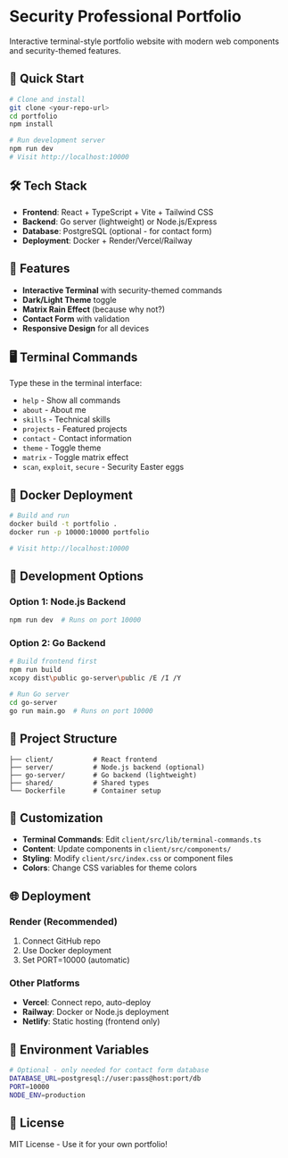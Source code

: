 # Security Professional Portfolio

Interactive terminal-style portfolio website with modern web components and security-themed features.

## 🚀 Quick Start

```bash
# Clone and install
git clone <your-repo-url>
cd portfolio
npm install

# Run development server
npm run dev
# Visit http://localhost:10000
```

## 🛠️ Tech Stack

- **Frontend**: React + TypeScript + Vite + Tailwind CSS
- **Backend**: Go server (lightweight) or Node.js/Express
- **Database**: PostgreSQL (optional - for contact form)
- **Deployment**: Docker + Render/Vercel/Railway

## 🎯 Features

- **Interactive Terminal** with security-themed commands
- **Dark/Light Theme** toggle
- **Matrix Rain Effect** (because why not?)
- **Contact Form** with validation
- **Responsive Design** for all devices

## 🖥️ Terminal Commands

Type these in the terminal interface:
- `help` - Show all commands
- `about` - About me
- `skills` - Technical skills
- `projects` - Featured projects
- `contact` - Contact information
- `theme` - Toggle theme
- `matrix` - Toggle matrix effect
- `scan`, `exploit`, `secure` - Security Easter eggs

## 🐳 Docker Deployment

```bash
# Build and run
docker build -t portfolio .
docker run -p 10000:10000 portfolio

# Visit http://localhost:10000
```

## 🔧 Development Options

### Option 1: Node.js Backend
```bash
npm run dev  # Runs on port 10000
```

### Option 2: Go Backend
```bash
# Build frontend first
npm run build
xcopy dist\public go-server\public /E /I /Y

# Run Go server
cd go-server
go run main.go  # Runs on port 10000
```

## 📁 Project Structure

```
├── client/          # React frontend
├── server/          # Node.js backend (optional)
├── go-server/       # Go backend (lightweight)
├── shared/          # Shared types
└── Dockerfile       # Container setup
```

## 🎨 Customization

- **Terminal Commands**: Edit `client/src/lib/terminal-commands.ts`
- **Content**: Update components in `client/src/components/`
- **Styling**: Modify `client/src/index.css` or component files
- **Colors**: Change CSS variables for theme colors

## 🌐 Deployment

### Render (Recommended)
1. Connect GitHub repo
2. Use Docker deployment
3. Set PORT=10000 (automatic)

### Other Platforms
- **Vercel**: Connect repo, auto-deploy
- **Railway**: Docker or Node.js deployment
- **Netlify**: Static hosting (frontend only)

## 📝 Environment Variables

```bash
# Optional - only needed for contact form database
DATABASE_URL=postgresql://user:pass@host:port/db
PORT=10000
NODE_ENV=production
```

## 📄 License

MIT License - Use it for your own portfolio!